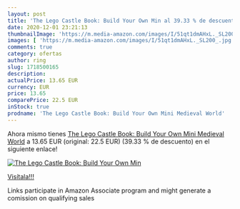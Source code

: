 ```yaml
---
layout: post
title: 'The Lego Castle Book: Build Your Own Min al 39.33 % de descuento'
date: 2020-12-01 23:21:13
thumbnailImage: 'https://m.media-amazon.com/images/I/51qt1dmAHxL._SL200_.jpg'
images: [ 'https://m.media-amazon.com/images/I/51qt1dmAHxL._SL200_.jpg' ]
comments: true
category: ofertas
author: ring
slug: 1718500165
description:
actualPrice: 13.65 EUR
currency: EUR
price: 13.65
comparePrice: 22.5 EUR
inStock: true
prodname: 'The Lego Castle Book: Build Your Own Mini Medieval World'
---
```


Ahora mismo tienes [The Lego Castle Book: Build Your Own Mini Medieval World](https://www.amazon.es/dp/1718500165/?tag=tolees-21) a 13.65 EUR (original: 22.5 EUR) (39.33 %  de descuento) en el siguiente enlace!

[![The Lego Castle Book: Build Your Own Min](https://m.media-amazon.com/images/I/51qt1dmAHxL._SL200_.jpg)](https://www.amazon.es/dp/1718500165/?tag=tolees-21)

[Visítala!!!](https://www.amazon.es/dp/1718500165/?tag=tolees-21)

Links participate in Amazon Associate program and might generate a comission on qualifying sales
